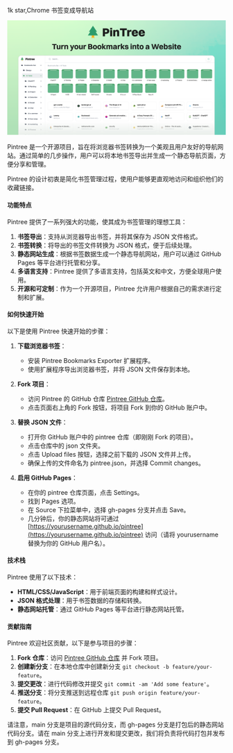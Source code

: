 1k star,Chrome 书签变成导航站

![](image.png)


Pintree 是一个开源项目，旨在将浏览器书签转换为一个美观且用户友好的导航网站。通过简单的几步操作，用户可以将本地书签导出并生成一个静态导航页面，方便分享和管理。

Pintree 的设计初衷是简化书签管理过程，使用户能够更直观地访问和组织他们的收藏链接。

#### 功能特点

Pintree 提供了一系列强大的功能，使其成为书签管理的理想工具：

1. **书签导出**：支持从浏览器导出书签，并将其保存为 JSON 文件格式。
2. **书签转换**：将导出的书签文件转换为 JSON 格式，便于后续处理。
3. **静态网站生成**：根据书签数据生成一个静态导航网站，用户可以通过 GitHub Pages 等平台进行托管和分享。
4. **多语言支持**：Pintree 提供了多语言支持，包括英文和中文，方便全球用户使用。
5. **开源和可定制**：作为一个开源项目，Pintree 允许用户根据自己的需求进行定制和扩展。

#### 如何快速开始

以下是使用 Pintree 快速开始的步骤：

1. **下载浏览器书签**：
   - 安装 Pintree Bookmarks Exporter 扩展程序。
   - 使用扩展程序导出浏览器书签，并将 JSON 文件保存到本地。

2. **Fork 项目**：
   - 访问 Pintree 的 GitHub 仓库 [Pintree GitHub 仓库](https://github.com/Pintree-io/pintree)。
   - 点击页面右上角的 Fork 按钮，将项目 Fork 到你的 GitHub 账户中。

3. **替换 JSON 文件**：
   - 打开你 GitHub 账户中的 pintree 仓库（即刚刚 Fork 的项目）。
   - 点击仓库中的 json 文件夹。
   - 点击 Upload files 按钮，选择之前下载的 JSON 文件并上传。
   - 确保上传的文件命名为 pintree.json，并选择 Commit changes。

4. **启用 GitHub Pages**：
   - 在你的 pintree 仓库页面，点击 Settings。
   - 找到 Pages 选项。
   - 在 Source 下拉菜单中，选择 gh-pages 分支并点击 Save。
   - 几分钟后，你的静态网站将可通过 [https://yourusername.github.io/pintree](https://yourusername.github.io/pintree) 访问（请将 yourusername 替换为你的 GitHub 用户名）。

#### 技术栈

Pintree 使用了以下技术：
- **HTML/CSS/JavaScript**：用于前端页面的构建和样式设计。
- **JSON 格式处理**：用于书签数据的存储和转换。
- **静态网站托管**：通过 GitHub Pages 等平台进行静态网站托管。

#### 贡献指南

Pintree 欢迎社区贡献，以下是参与项目的步骤：
1. **Fork 仓库**：访问 [Pintree GitHub 仓库](https://github.com/Pintree-io/pintree) 并 Fork 项目。
2. **创建新分支**：在本地仓库中创建新分支 `git checkout -b feature/your-feature`。
3. **提交更改**：进行代码修改并提交 `git commit -am 'Add some feature'`。
4. **推送分支**：将分支推送到远程仓库 `git push origin feature/your-feature`。
5. **提交 Pull Request**：在 GitHub 上提交 Pull Request。

请注意，main 分支是项目的源代码分支，而 gh-pages 分支是打包后的静态网站代码分支。请在 main 分支上进行开发和提交更改，我们将负责将代码打包并发布到 gh-pages 分支。

